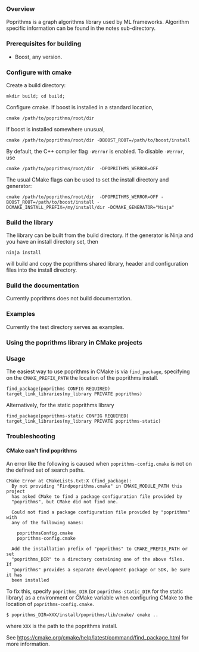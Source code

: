 ### Overview

Poprithms is a graph algorithms library used by ML frameworks. Algorithm specific information can be found in the notes sub-directory. 


### Prerequisites for building

* Boost, any version. 

### Configure with cmake 

Create a build directory:
```
mkdir build; cd build;
```

Configure cmake. If boost is installed in a standard location, 
```
cmake /path/to/poprithms/root/dir
```

If boost is installed somewhere unusual, 
```
cmake /path/to/poprithms/root/dir -DBOOST_ROOT=/path/to/boost/install 
```


By default, the C++ compiler flag `-Werror` is enabled. To disable `-Werror`, use 
```
cmake /path/to/poprithms/root/dir  -DPOPRITHMS_WERROR=OFF
```

The usual CMake flags can be used to set the install directory and generator:

```
cmake /path/to/poprithms/root/dir  -DPOPRITHMS_WERROR=OFF -BOOST_ROOT=/path/to/boost/install -DCMAKE_INSTALL_PREFIX=/my/install/dir -DCMAKE_GENERATOR="Ninja"
```

### Build the library

The library can be built from the build directory. If the generator is Ninja and you have an install directory set, then 
```
ninja install
```

will build and copy the poprithms shared library, header and configuration files into the install directory. 

### Build the documentation 

Currently poprithms does not build documentation. 

### Examples 

Currently the test directory serves as examples. 

### Using the poprithms library in CMake projects

### Usage

The easiest way to use poprithms in CMake is via `find_package`, specifying on the `CMAKE_PREFIX_PATH` the location of the poprithms install.

```
find_package(poprithms CONFIG REQUIRED)
target_link_libraries(my_library PRIVATE poprithms)
```

Alternatively, for the static poprithms library

```
find_package(poprithms-static CONFIG REQUIRED)
target_link_libraries(my_library PRIVATE poprithms-static)
```

### Troubleshooting

#### CMake can't find poprithms

An error like the following is caused when `poprithms-config.cmake` is not on the defined set of search paths.

```
CMake Error at CMakeLists.txt:X (find_package):
  By not providing "Findpoprithms.cmake" in CMAKE_MODULE_PATH this project
  has asked CMake to find a package configuration file provided by
  "poprithms", but CMake did not find one.

  Could not find a package configuration file provided by "poprithms" with
  any of the following names:

    poprithmsConfig.cmake
    poprithms-config.cmake

  Add the installation prefix of "poprithms" to CMAKE_PREFIX_PATH or set
  "poprithms_DIR" to a directory containing one of the above files.  If
  "poprithms" provides a separate development package or SDK, be sure it has
  been installed
```

To fix this, specify `poprithms_DIR` (or `poprithms-static_DIR` for the static library) as a environment or CMake variable when configuring CMake to the location of `poprithms-config.cmake`.

`$ poprithms_DIR=XXX/install/poprithms/lib/cmake/ cmake ..`

where `XXX` is the path to the poprithms install.

See https://cmake.org/cmake/help/latest/command/find_package.html for more information.
